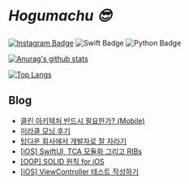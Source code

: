 # _<p>Hogumachu 😎_<p>


[![Instagram Badge](https://img.shields.io/badge/Instagram-E4405F?style=flat-square&logo=instagram&logoColor=white&link=)](https://www.instagram.com/hogumachu/)
![Swift Badge](https://img.shields.io/badge/Swift-FA7348?style=flat-square&logo=swift&logoColor=white&link=) ![Python Badge](https://img.shields.io/badge/Python-3776ab?style=flat-square&logo=python&logoColor=white&link=)

[![Anurag's github stats](https://github-readme-stats.vercel.app/api?username=hogumachu)](https://github.com/hogumachu)

[![Top Langs](https://github-readme-stats.vercel.app/api/top-langs/?username=hogumachu&layout=compact)](https://github.com/hogumachu)
## Blog
* [클린 아키텍처 반드시 필요한가? (Mobile)](https://hogumachu.tistory.com/43)
* [미라클 모닝 후기](https://hogumachu.tistory.com/42)
* [탑다운 회사에서 개발자로 잘 자라기](https://hogumachu.tistory.com/41)
* [[iOS] SwiftUI, TCA 모듈화 그리고 RIBs](https://hogumachu.tistory.com/40)
* [[OOP] SOLID 원칙 for iOS](https://hogumachu.tistory.com/38)
* [[iOS] ViewController 테스트 작성하기](https://hogumachu.tistory.com/37)